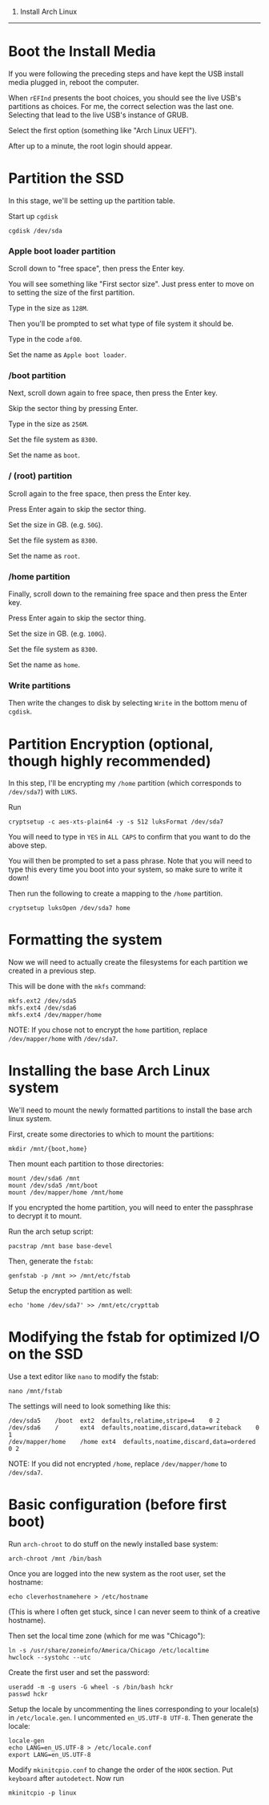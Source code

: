 01. Install Arch Linux
-----------------------------

Boot the Install Media
=======================

If you were following the preceding steps and have kept the USB install media plugged in, reboot the computer.

When `rEFInd` presents the boot choices, you should see the live USB's partitions as choices. For me, the correct selection was the last one. Selecting that lead to the live USB's instance of GRUB.

Select the first option (something like "Arch Linux UEFI").

After up to a minute, the root login should appear.


Partition the SSD
======================

In this stage, we'll be setting up the partition table.

Start up `cgdisk`

    cgdisk /dev/sda

### Apple boot loader partition

Scroll down to "free space", then press the Enter key.

You will see something like "First sector size". Just press enter to move on to setting the size of the first partition.

Type in the size as `128M`.

Then you'll be prompted to set what type of file system it should be.

Type in the code `af00`.

Set the name as `Apple boot loader`.

### /boot partition

Next, scroll down again to free space, then press the Enter key.

Skip the sector thing by pressing Enter.

Type in the size as `256M`.

Set the file system as `8300`.

Set the name as `boot`.

### / (root) partition

Scroll again to the free space, then press the Enter key.

Press Enter again to skip the sector thing.

Set the size in GB. (e.g. `50G`).

Set the file system as `8300`.

Set the name as `root`.

### /home partition

Finally, scroll down to the remaining free space and then press the Enter key.

Press Enter again to skip the sector thing.

Set the size in GB. (e.g. `100G`).

Set the file system as `8300`.

Set the name as `home`.

### Write partitions

Then write the changes to disk by selecting `Write` in the bottom menu of `cgdisk`.


Partition Encryption (optional, though highly recommended)
============================================================

In this step, I'll be encrypting my `/home` partition (which corresponds to `/dev/sda7`) with `LUKS`.

Run

    cryptsetup -c aes-xts-plain64 -y -s 512 luksFormat /dev/sda7

You will need to type in `YES` in `ALL CAPS` to confirm that you want to do the above step.

You will then be prompted to set a pass phrase. Note that you will need to type this every time you boot into your system, so make sure to write it down!

Then run the following to create a mapping to the `/home` partition.

    cryptsetup luksOpen /dev/sda7 home


Formatting the system
========================

Now we will need to actually create the filesystems for each partition we created in a previous step.

This will be done with the `mkfs` command:

    mkfs.ext2 /dev/sda5
    mkfs.ext4 /dev/sda6
    mkfs.ext4 /dev/mapper/home

NOTE: If you chose not to encrypt the `home` partition, replace `/dev/mapper/home` with `/dev/sda7`.


Installing the base Arch Linux system
======================================

We'll need to mount the newly formatted partitions to install the base arch linux system.

First, create some directories to which to mount the partitions:

    mkdir /mnt/{boot,home}

Then mount each partition to those directories:

    mount /dev/sda6 /mnt
    mount /dev/sda5 /mnt/boot
    mount /dev/mapper/home /mnt/home

If you encrypted the home partition, you will need to enter the passphrase to decrypt it to mount.

Run the arch setup script:

    pacstrap /mnt base base-devel

Then, generate the `fstab`:

    genfstab -p /mnt >> /mnt/etc/fstab

Setup the encrypted partition as well:

    echo 'home /dev/sda7' >> /mnt/etc/crypttab


Modifying the fstab for optimized I/O on the SSD
================================================

Use a text editor like `nano` to modify the fstab:

    nano /mnt/fstab

The settings will need to look something like this:

```
/dev/sda5    /boot  ext2  defaults,relatime,stripe=4    0 2
/dev/sda6    /      ext4  defaults,noatime,discard,data=writeback    0 1
/dev/mapper/home    /home ext4  defaults,noatime,discard,data=ordered    0 2
```

NOTE: If you did not encrypted `/home`, replace `/dev/mapper/home` to `/dev/sda7`.

Basic configuration (before first boot)
==================================================

Run `arch-chroot` to do stuff on the newly installed base system:

    arch-chroot /mnt /bin/bash

Once you are logged into the new system as the root user, set the hostname:

    echo cleverhostnamehere > /etc/hostname

(This is where I often get stuck, since I can never seem to think of a creative hostname).

Then set the local time zone (which for me was "Chicago"):

    ln -s /usr/share/zoneinfo/America/Chicago /etc/localtime
    hwclock --systohc --utc

Create the first user and set the password:

    useradd -m -g users -G wheel -s /bin/bash hckr
    passwd hckr

Setup the locale by uncommenting the lines corresponding to your locale(s) in `/etc/locale.gen`. I uncommented `en_US.UTF-8 UTF-8`. Then generate the locale:

    locale-gen
    echo LANG=en_US.UTF-8 > /etc/locale.conf
    export LANG=en_US.UTF-8

Modify `mkinitcpio.conf` to change the order of the `HOOK` section. Put `keyboard` after `autodetect`. Now run

    mkinitcpio -p linux
